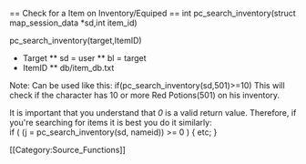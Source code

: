 == Check for a Item on Inventory/Equiped ==
 int pc_search_inventory(struct map_session_data *sd,int item_id)

 pc_search_inventory(target,ItemID)

* Target
** sd = user
** bl = target
* ItemID
** db/item_db.txt

Note:
Can be used like this:
 if(pc_search_inventory(sd,501)>=10)
This will check if the character has 10 or more Red Potions(501) on his inventory.

It is important that you understand that *0* is a valid return value. Therefore, if you're searching for items it is best you do it similarly:  
 if ( (j = pc_search_inventory(sd, nameid)) >= 0 ) { etc; }




[[Category:Source_Functions]]